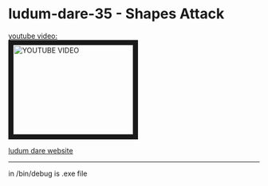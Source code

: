 # ludum-dare-35 - Shapes Attack

<a href="http://www.youtube.com/watch?feature=player_embedded&v=IM-mMTifHO0
" target="_blank">youtube video: <br/><img src="http://img.youtube.com/vi/IM-mMTifHO0/0.jpg" 
alt="YOUTUBE VIDEO" width="240" height="180" border="10" /></a>

[ludum dare website](http://ludumdare.com/compo/ludum-dare-35/?action=preview&uid=69120)

---
in /bin/debug is .exe file
